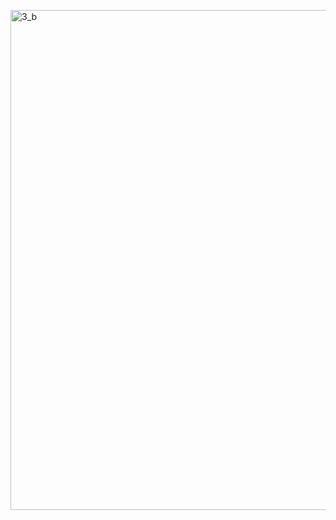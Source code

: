 <a href="https://github.com/AlmeidaAlin3/MachineLearning/blob/master/ProblemSet2/Exercise5/img/3b.png"><img src="https://github.com/AlmeidaAlin3/MachineLearning/blob/master/ProblemSet2/Exercise3/img/3b.png" title="3_b" alt="3_b" width="800"></a>

